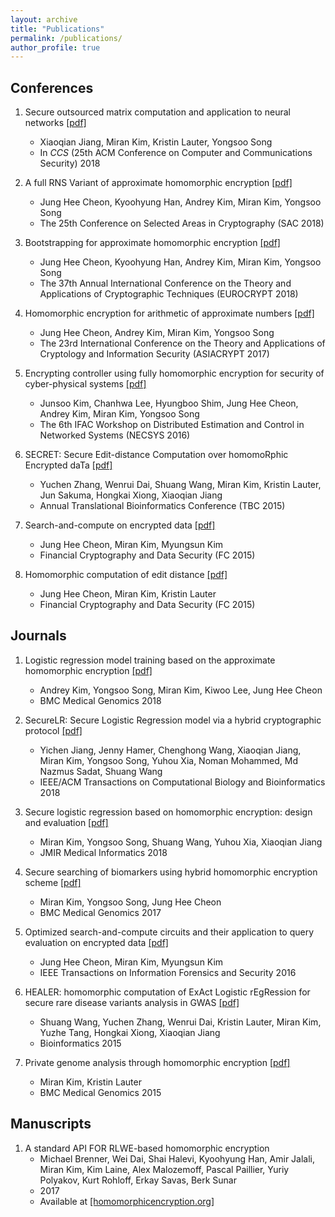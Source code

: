 ```yaml
---
layout: archive
title: "Publications"
permalink: /publications/
author_profile: true
---
```


## Conferences
  1. Secure outsourced matrix computation and application to neural networks [[pdf]](https://k-miran.github.io/files/2018_HEMat_CCS.pdf)
      * Xiaoqian Jiang, Miran Kim, Kristin Lauter, Yongsoo Song
      * In _CCS_ (25th ACM Conference on Computer and Communications Security) 2018
   
   
  1. A full RNS Variant of approximate homomorphic encryption [[pdf]](https://k-miran.github.io/files/2018_RNS_SAC.pdf)
      * Jung Hee Cheon, Kyoohyung Han, Andrey Kim, Miran Kim, Yongsoo Song
      * The 25th Conference on Selected Areas in Cryptography (SAC 2018)


  1. Bootstrapping for approximate homomorphic encryption [[pdf]](https://k-miran.github.io/files/2018_BTS_Euro.pdf)
      * Jung Hee Cheon, Kyoohyung Han, Andrey Kim, Miran Kim, Yongsoo Song
      * The 37th Annual International Conference on the Theory and Applications of Cryptographic Techniques (EUROCRYPT 2018)
    
    
  1. Homomorphic encryption for arithmetic of approximate numbers [[pdf]](https://k-miran.github.io/files/2017_HEAAN_Asia.pdf)
      * Jung Hee Cheon, Andrey Kim, Miran Kim, Yongsoo Song
      * The 23rd International Conference on the Theory and Applications of Cryptology and Information Security (ASIACRYPT 2017) 
     
     
  1. Encrypting controller using fully homomorphic encryption for security of cyber-physical systems [[pdf]](https://k-miran.github.io/files/2016_necsys.pdf)
      * Junsoo Kim, Chanhwa Lee, Hyungboo Shim, Jung Hee Cheon, Andrey Kim, Miran Kim, Yongsoo Song
      * The 6th IFAC Workshop on Distributed Estimation and Control in Networked Systems (NECSYS 2016)
  
  
  1. SECRET: Secure Edit-distance Computation over homomoRphic Encrypted daTa [[pdf]](https://k-miran.github.io/files/2015_EditDist_BCB.pdf)
      * Yuchen Zhang, Wenrui Dai, Shuang Wang, Miran Kim, Kristin Lauter, Jun Sakuma, Hongkai Xiong, Xiaoqian Jiang
      * Annual Translational Bioinformatics Conference (TBC 2015)
      
      
   1. Search-and-compute on encrypted data [[pdf]](https://k-miran.github.io/files/2015_PSnC_WAHC.pdf)
      * Jung Hee Cheon, Miran Kim, Myungsun Kim
      * Financial Cryptography and Data Security (FC 2015)
      
      
   1. Homomorphic computation of edit distance [[pdf]](https://k-miran.github.io/files/2015_EditDist_WAHC.pdf)
      * Jung Hee Cheon, Miran Kim, Kristin Lauter
      * Financial Cryptography and Data Security (FC 2015)
      
      
## Journals
  1. Logistic regression model training based on the approximate homomorphic encryption [[pdf]](https://k-miran.github.io/files/2018_BMC_idash17.pdf)
      * Andrey Kim, Yongsoo Song, Miran Kim, Kiwoo Lee, Jung Hee Cheon
      * BMC Medical Genomics 2018
  
  
  1. SecureLR: Secure Logistic Regression model via a hybrid cryptographic protocol [[pdf]](https://k-miran.github.io/files/2018_sgx_IEEE.pdf)
      * Yichen Jiang, Jenny Hamer, Chenghong Wang, Xiaoqian Jiang, Miran Kim, Yongsoo Song, Yuhou Xia, Noman Mohammed, Md Nazmus Sadat, Shuang Wang
      * IEEE/ACM Transactions on Computational Biology and Bioinformatics 2018
      
      
  1. Secure logistic regression based on homomorphic encryption: design and evaluation [[pdf]](https://k-miran.github.io/files/2018_HELR_JMIR.pdf)
      * Miran Kim, Yongsoo Song, Shuang Wang, Yuhou Xia, Xiaoqian Jiang
      * JMIR Medical Informatics 2018


  1. Secure searching of biomarkers using hybrid homomorphic encryption scheme [[pdf]](https://k-miran.github.io/files/2017_BMC_idash16.pdf)
      * Miran Kim, Yongsoo Song, Jung Hee Cheon
      * BMC Medical Genomics 2017
     
     
  1. Optimized search-and-compute circuits and their application to query evaluation on encrypted data [[pdf]](https://k-miran.github.io/files/2016_PSnC_IFTS.pdf)
      * Jung Hee Cheon, Miran Kim, Myungsun Kim
      * IEEE Transactions on Information Forensics and Security 2016
      
      
  1. HEALER: homomorphic computation of ExAct Logistic rEgRession for secure rare disease variants analysis in GWAS [[pdf]](https://k-miran.github.io/files/2015_HEALER_Bioinformatics.pdf)
      * Shuang Wang, Yuchen Zhang, Wenrui Dai, Kristin Lauter, Miran Kim, Yuzhe Tang, Hongkai Xiong, Xiaoqian Jiang
      * Bioinformatics 2015
      
      
  1. Private genome analysis through homomorphic encryption [[pdf]](https://k-miran.github.io/files/2015_BMC_idash15.pdf)
      * Miran Kim, Kristin Lauter
      * BMC Medical Genomics 2015

      
## Manuscripts
  1. A standard API FOR RLWE-based homomorphic encryption
      * Michael Brenner, Wei Dai, Shai Halevi, Kyoohyung Han, Amir Jalali, Miran Kim, Kim Laine, Alex Malozemoff, Pascal Paillier, Yuriy Polyakov, Kurt Rohloff, Erkay Savas, Berk Sunar
      * 2017
      * Available at [[homomorphicencryption.org]](http://homomorphicencryption.org)
